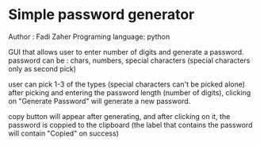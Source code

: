 # Simple password generator

Author : Fadi Zaher
Programing language: python

GUI that allows user to enter number of digits and generate a password.
password can be : chars, numbers, special characters (special characters only as second pick)

user can pick 1-3 of the types (special characters can't be picked alone)
after picking and entering the password length (number of digits), clicking on "Generate Password" will generate a new password.

copy button will appear after generating, and after clicking on it, the password is coppied to the clipboard (the label that contains the password will contain "Copied" on success)

